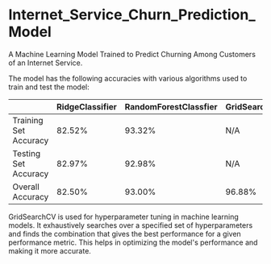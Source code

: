 # Internet_Service_Churn_Prediction_Model
A Machine Learning Model Trained to Predict Churning Among Customers of an Internet Service.

The model has the following accuracies with various algorithms used to train and test the model:

|                       |RidgeClassifier  |RandomForestClassfier |GridSearchCV |     
|-----------------------|-----------------|----------------------|-------------|
| Training Set Accuracy |     82.52%      |        93.32%        |     N/A     |
| Testing Set Accuracy  |     82.97%      |        92.98%        |     N/A     |
| Overall Accuracy      |     82.50%      |        93.00%        |     96.88%  |

GridSearchCV is used for hyperparameter tuning in machine learning models. It exhaustively searches over a specified set of hyperparameters and finds the combination that gives the best performance for a given performance metric. This helps in optimizing the model's performance and making it more accurate.
